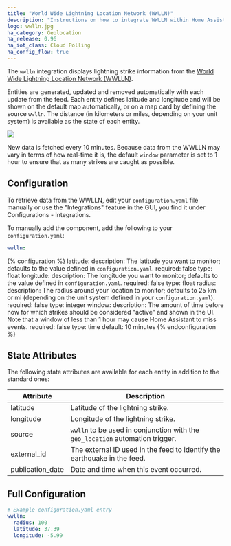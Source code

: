```yaml
---
title: "World Wide Lightning Location Network (WWLLN)"
description: "Instructions on how to integrate WWLLN within Home Assistant."
logo: wwlln.jpg
ha_category: Geolocation
ha_release: 0.96
ha_iot_class: Cloud Polling
ha_config_flow: true
---
```


The `wwlln` integration displays lightning strike information from the
[World Wide Lightning Location Network (WWLLN)](https://wwlln.net/).

Entities are generated, updated and removed automatically with each update
from the feed. Each entity defines latitude and longitude and will be shown
on the default map automatically, or on a map card by defining the source
`wwlln`. The distance (in kilometers or miles, depending on your unit system)
is available as the state of each entity.

<p class='img'>
  <img src='{{site_root}}/images/screenshots/wwlln-feed-map.png' />
</p>

New data is fetched every 10 minutes. Because data from the WWLLN may vary in terms
of how real-time it is, the default `window` parameter is set to 1 hour to ensure that as
many strikes are caught as possible.

## Configuration

To retrieve data from the WWLLN, edit your `configuration.yaml` file manually or use the "Integrations" feature in the GUI, you find it under Configurations - Integrations.

To manually add the component, add the following to your `configuration.yaml`:

```yaml
wwlln:
```

{% configuration %}
latitude:
  description: The latitude you want to monitor; defaults to the value defined in `configuration.yaml`.
  required: false
  type: float
longitude:
  description: The longitude you want to monitor; defaults to the value defined in `configuration.yaml`.
  required: false
  type: float
radius:
  description: The radius around your location to monitor; defaults to 25 km or mi (depending on the unit system defined in your `configuration.yaml`).
  required: false
  type: integer
window:
  description: The amount of time before now for which strikes should be considered "active" and shown in the UI. Note that a window of less than 1 hour may cause Home Assistant to miss events.
  required: false
  type: time
  default: 10 minutes
{% endconfiguration %}

## State Attributes

The following state attributes are available for each entity in addition to
the standard ones:

| Attribute        | Description                                                                   |
| ---------------- | ----------------------------------------------------------------------------- |
| latitude         | Latitude of the lightning strike.                                             |
| longitude        | Longitude of the lightning strike.                                            |
| source           | `wwlln` to be used in conjunction with the `geo_location` automation trigger. |
| external_id      | The external ID used in the feed to identify the earthquake in the feed.      |
| publication_date | Date and time when this event occurred.                                       |

## Full Configuration

```yaml
# Example configuration.yaml entry
wwlln:
  radius: 100
  latitude: 37.39
  longitude: -5.99
```
